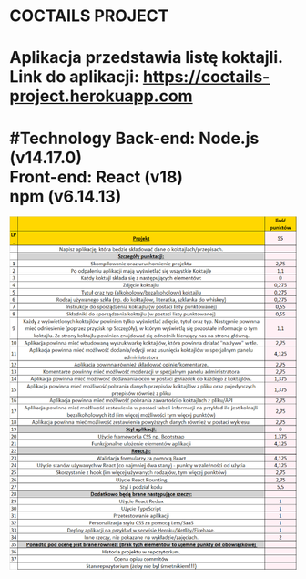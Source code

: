 # COCTAILS PROJECT
Aplikacja przedstawia listę koktajli. <br>
Link do aplikacji: <b> https://coctails-project.herokuapp.com </b>
=====================================
#Technology
Back-end: Node.js <b> (v14.17.0) </b> <br>
Front-end: React <b> (v18) </b> <br>
npm <b> (v6.14.13) </b> <br>
=====================================

![projektLista.png](projektLista.png)